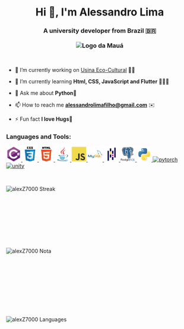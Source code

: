 <h1 align="center">Hi 👋, I'm Alessandro Lima</h1>
<h3 align="center">A university developer from Brazil 🇧🇷<br><br> <img src="https://github.com/alexZ7000/alexZ7000/assets/78627928/5964d8bd-503c-4f54-acfb-2bbd396db76a" alt="Logo da Mauá" width="300"/> </h3>
<br>

- 🔭 I’m currently working on [Usina Eco-Cultural](https://github.com/alexZ7000/UsinaEcoCultural) 🐝🐝

- 🌱 I’m currently learning **Html, CSS, JavaScript and Flutter** 🤏🏼😎

- 💬 Ask me about **Python**🐍

- 📫 How to reach me **alessandrolimafilho@gmail.com** ✉️

- ⚡ Fun fact **I love Hugs🤗**<br>

<h3 align="left">Languages and Tools:</h3>
<p align="left"> <a href="https://www.w3schools.com/cs/" target="_blank" rel="noreferrer"> <img src="https://raw.githubusercontent.com/devicons/devicon/master/icons/csharp/csharp-original.svg" alt="csharp" width="40" height="40"/> </a> <a href="https://www.w3schools.com/css/" target="_blank" rel="noreferrer"> <img src="https://raw.githubusercontent.com/devicons/devicon/master/icons/css3/css3-original-wordmark.svg" alt="css3" width="40" height="40"/> </a> <a href="https://www.w3.org/html/" target="_blank" rel="noreferrer"> <img src="https://raw.githubusercontent.com/devicons/devicon/master/icons/html5/html5-original-wordmark.svg" alt="html5" width="40" height="40"/> </a> <a href="https://www.java.com" target="_blank" rel="noreferrer"> <img src="https://raw.githubusercontent.com/devicons/devicon/master/icons/java/java-original.svg" alt="java" width="40" height="40"/> </a> <a href="https://developer.mozilla.org/en-US/docs/Web/JavaScript" target="_blank" rel="noreferrer"> <img src="https://raw.githubusercontent.com/devicons/devicon/master/icons/javascript/javascript-original.svg" alt="javascript" width="40" height="40"/> </a> <a href="https://www.mysql.com/" target="_blank" rel="noreferrer"> <img src="https://raw.githubusercontent.com/devicons/devicon/master/icons/mysql/mysql-original-wordmark.svg" alt="mysql" width="40" height="40"/> </a> <a href="https://pandas.pydata.org/" target="_blank" rel="noreferrer"> <img src="https://raw.githubusercontent.com/devicons/devicon/2ae2a900d2f041da66e950e4d48052658d850630/icons/pandas/pandas-original.svg" alt="pandas" width="40" height="40"/> </a> <a href="https://www.postgresql.org" target="_blank" rel="noreferrer"> <img src="https://raw.githubusercontent.com/devicons/devicon/master/icons/postgresql/postgresql-original-wordmark.svg" alt="postgresql" width="40" height="40"/> </a> <a href="https://www.python.org" target="_blank" rel="noreferrer"> <img src="https://raw.githubusercontent.com/devicons/devicon/master/icons/python/python-original.svg" alt="python" width="40" height="40"/> </a> <a href="https://pytorch.org/" target="_blank" rel="noreferrer"> <img src="https://www.vectorlogo.zone/logos/pytorch/pytorch-icon.svg" alt="pytorch" width="40" height="40"/> </a> <a href="https://unity.com/" target="_blank" rel="noreferrer"> <img src="https://www.vectorlogo.zone/logos/unity3d/unity3d-icon.svg" alt="unity" width="40" height="40"/> </a> </p><br>

<p><img align="left" src="https://streak-stats.demolab.com/?user=alexZ7000&theme=radical" alt="alexZ7000 Streak" /></p> <br><br><br><br><br><br><br><br><br>
 <p><img align="left" src="https://github-readme-stats.vercel.app/api?username=alexZ7000&show_icons=true&theme=radical" alt="alexZ7000 Nota"/></p> <br><br><br><br><br><br><br><br><br><br>
<p><img align="left" src="https://github-readme-stats.vercel.app/api/top-langs?username=alexz7000&show_icons=true&theme=radical&locale=en&layout=compact" alt="alexZ7000 Languages" /></p>

